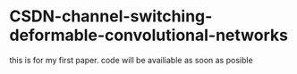# CSDN-channel-switching-deformable-convolutional-networks
this is for my first paper.
code will be availiable as soon as posible
